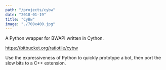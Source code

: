 ```yaml
---
path: "/projects/cybw"
date: "2018-01-19"
title: "CyBw"
image: "./700x400.jpg"
---
```


A Python wrapper for BWAPI written in Cython.
<!-- end excerpt -->

https://bitbucket.org/ratiotile/cybw

Use the expressiveness of Python to quickly prototype a bot, then port the slow bits to a C++ extension.

